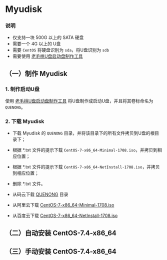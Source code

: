 # Myudisk


### 说明
* 仅支持一块 500G 以上的 SATA 硬盘
* 需要一个 4G 以上的 U盘
* 需要 `CentOS` 将硬盘识别为 `sda`，将U盘识别为 `sdb`
* 需要使用 [老毛桃U盘启动盘制作工具](http://laomaotao.net/down/2016/1015/4932.html)


## （一）制作 Myudisk


### 1. 制作启动U盘
使用 [老毛桃U盘启动盘制作工具](http://laomaotao.net/down/2016/1015/4932.html) 将U盘制作成启动U盘，并且将其卷标命名为 `QUENONG`。


### 2. 下载 Myudisk
* 下载 Myudisk 的 `QUENONG` 目录，并将该目录下的所有文件拷贝到U盘的根目录下；
* 根据 *.txt 文件的提示下载 `CentOS-7-x86_64-Minimal-1708.iso`，并拷贝到相应位置；
* 根据 *.txt 文件的提示下载 `CentOS-7-x86_64-NetInstall-1708.iso`，并拷贝到相应位置；
* 删除 *.txt 文件。
    
* 从码云下载 [QUENONG](https://gitee.com/quefei/myudisk/repository/archive/master) 目录
* 从阿里云下载 [CentOS-7-x86_64-Minimal-1708.iso](http://mirrors.aliyun.com/centos/7/isos/x86_64/CentOS-7-x86_64-Minimal-1708.iso)
* 从百度云下载 [CentOS-7-x86_64-NetInstall-1708.iso](https://pan.baidu.com/s/1dEQfc7v)


## （二）自动安装 CentOS-7.4-x86_64


## （三）手动安装 CentOS-7.4-x86_64
